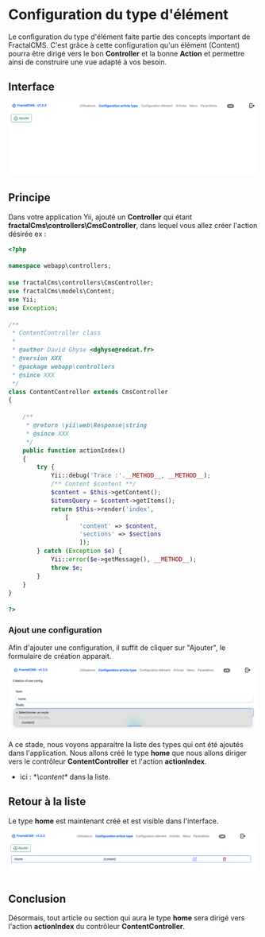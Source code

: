# Configuration du type d'élément

Le configuration du type d'élément faite partie des concepts important de FractalCMS. C'est grâce à cette configuration qu'un
élément (Content) pourra être dirigé vers le bon **Controller** et la bonne  **Action** et permettre
ainsi de construire une vue adapté à vos besoin.

## Interface

![Configuration du type d'élément](./images/contentType.png)

## Principe

Dans votre application Yii, ajouté un **Controller** qui étant **fractalCms\controllers\CmsController**, dans lequel vous allez 
créer l'action désirée ex :

```php
<?php

namespace webapp\controllers;

use fractalCms\controllers\CmsController;
use fractalCms\models\Content;
use Yii;
use Exception;

/**
 * ContentController class
 *
 * @author David Ghyse <dghyse@redcat.fr>
 * @version XXX
 * @package webapp\controllers
 * @since XXX
 */
class ContentController extends CmsController
{

    /**
     * @return \yii\web\Response|string
     * @since XXX
     */
    public function actionIndex()
    {
        try {
            Yii::debug('Trace :'.__METHOD__, __METHOD__);
            /** Content $content **/
            $content = $this->getContent();
            $itemsQuery = $content->getItems();
            return $this->render('index',
                [
                    'content' => $content,
                    'sections' => $sections
                    ]);
        } catch (Exception $e) {
            Yii::error($e->getMessage(), __METHOD__);
            throw $e;
        }
    }
}

?>
 ```

### Ajout une configuration

Afin d'ajouter une configuration, il suffit de cliquer sur "Ajouter", le formulaire de création apparait.

![Formulaire de création](./images/contentType_creer.png)

A ce stade, nous voyons apparaitre la liste des types qui ont été ajoutés dans l'application.
Nous allons créé le type **home** que nous allons diriger vers le contrôleur **ContentController** et l'action **actionIndex**.

* ici : **\content\** dans la liste.

## Retour à la liste

Le type **home** est maintenant créé et est visible dans l'interface.

![Liste des types](./images/contentType_list.png)

## Conclusion

Désormais, tout article ou section qui aura le type **home** sera dirigé vers l'action **actionIndex** du 
contrôleur **ContentController**.